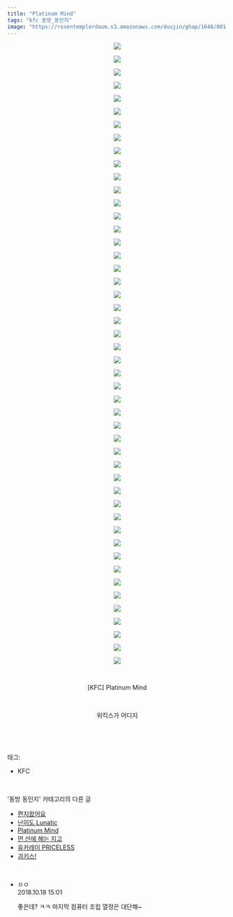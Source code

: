 ```yaml
---
title: "Platinum Mind"
tags: "kfc 동방_동인지"
image: "https://rosentemplerdaum.s3.amazonaws.com/doujin/ghap/1648/001.jpg"
---
```

<div class="article">
<p style="text-align: center; clear: none; float: none;"><img src="{{ site.imgserver10 }}/ghap/1648/001.jpg"/></p>
<p style="text-align: center; clear: none; float: none;"><img src="{{ site.imgserver10 }}/ghap/1648/002.jpg"/></p>
<p style="text-align: center; clear: none; float: none;"><img src="{{ site.imgserver10 }}/ghap/1648/003.jpg"/></p>
<p style="text-align: center; clear: none; float: none;"><img src="{{ site.imgserver10 }}/ghap/1648/004.jpg"/></p>
<p style="text-align: center; clear: none; float: none;"><img src="{{ site.imgserver10 }}/ghap/1648/005.jpg"/></p>
<p style="text-align: center; clear: none; float: none;"><img src="{{ site.imgserver10 }}/ghap/1648/006.jpg"/></p>
<p style="text-align: center; clear: none; float: none;"><img src="{{ site.imgserver10 }}/ghap/1648/007.jpg"/></p>
<p style="text-align: center; clear: none; float: none;"><img src="{{ site.imgserver10 }}/ghap/1648/008.jpg"/></p>
<p style="text-align: center; clear: none; float: none;"><img src="{{ site.imgserver10 }}/ghap/1648/009.jpg"/></p>
<p style="text-align: center; clear: none; float: none;"><img src="{{ site.imgserver10 }}/ghap/1648/010.jpg"/></p>
<p style="text-align: center; clear: none; float: none;"><img src="{{ site.imgserver10 }}/ghap/1648/011.jpg"/></p>
<p style="text-align: center; clear: none; float: none;"><img src="{{ site.imgserver10 }}/ghap/1648/012.jpg"/></p>
<p style="text-align: center; clear: none; float: none;"><img src="{{ site.imgserver10 }}/ghap/1648/013.jpg"/></p>
<p style="text-align: center; clear: none; float: none;"><img src="{{ site.imgserver10 }}/ghap/1648/014.jpg"/></p>
<p style="text-align: center; clear: none; float: none;"><img src="{{ site.imgserver10 }}/ghap/1648/015.jpg"/></p>
<p style="text-align: center; clear: none; float: none;"><img src="{{ site.imgserver10 }}/ghap/1648/016.jpg"/></p>
<p style="text-align: center; clear: none; float: none;"><img src="{{ site.imgserver10 }}/ghap/1648/017.jpg"/></p>
<p style="text-align: center; clear: none; float: none;"><img src="{{ site.imgserver10 }}/ghap/1648/018.jpg"/></p>
<p style="text-align: center; clear: none; float: none;"><img src="{{ site.imgserver10 }}/ghap/1648/019.jpg"/></p>
<p style="text-align: center; clear: none; float: none;"><img src="{{ site.imgserver10 }}/ghap/1648/020.jpg"/></p>
<p style="text-align: center; clear: none; float: none;"><img src="{{ site.imgserver10 }}/ghap/1648/021.jpg"/></p>
<p style="text-align: center; clear: none; float: none;"><img src="{{ site.imgserver10 }}/ghap/1648/022.jpg"/></p>
<p style="text-align: center; clear: none; float: none;"><img src="{{ site.imgserver10 }}/ghap/1648/023.jpg"/></p>
<p style="text-align: center; clear: none; float: none;"><img src="{{ site.imgserver10 }}/ghap/1648/024.jpg"/></p>
<p style="text-align: center; clear: none; float: none;"><img src="{{ site.imgserver10 }}/ghap/1648/025.jpg"/></p>
<p style="text-align: center; clear: none; float: none;"><img src="{{ site.imgserver10 }}/ghap/1648/026.jpg"/></p>
<p style="text-align: center; clear: none; float: none;"><img src="{{ site.imgserver10 }}/ghap/1648/027.jpg"/></p>
<p style="text-align: center; clear: none; float: none;"><img src="{{ site.imgserver10 }}/ghap/1648/028.jpg"/></p>
<p style="text-align: center; clear: none; float: none;"><img src="{{ site.imgserver10 }}/ghap/1648/029.jpg"/></p>
<p style="text-align: center; clear: none; float: none;"><img src="{{ site.imgserver10 }}/ghap/1648/030.jpg"/></p>
<p style="text-align: center; clear: none; float: none;"><img src="{{ site.imgserver10 }}/ghap/1648/031.jpg"/></p>
<p style="text-align: center; clear: none; float: none;"><img src="{{ site.imgserver10 }}/ghap/1648/032.jpg"/></p>
<p style="text-align: center; clear: none; float: none;"><img src="{{ site.imgserver10 }}/ghap/1648/033.jpg"/></p>
<p style="text-align: center; clear: none; float: none;"><img src="{{ site.imgserver10 }}/ghap/1648/034.jpg"/></p>
<p style="text-align: center; clear: none; float: none;"><img src="{{ site.imgserver10 }}/ghap/1648/035.jpg"/></p>
<p style="text-align: center; clear: none; float: none;"><img src="{{ site.imgserver10 }}/ghap/1648/036.jpg"/></p>
<p style="text-align: center; clear: none; float: none;"><img src="{{ site.imgserver10 }}/ghap/1648/037.jpg"/></p>
<p style="text-align: center; clear: none; float: none;"><img src="{{ site.imgserver10 }}/ghap/1648/038.jpg"/></p>
<p style="text-align: center; clear: none; float: none;"><img src="{{ site.imgserver10 }}/ghap/1648/039.jpg"/></p>
<p style="text-align: center; clear: none; float: none;"><img src="{{ site.imgserver10 }}/ghap/1648/040.jpg"/></p>
<p style="text-align: center; clear: none; float: none;"><img src="{{ site.imgserver10 }}/ghap/1648/041.jpg"/></p>
<p style="text-align: center; clear: none; float: none;"><img src="{{ site.imgserver10 }}/ghap/1648/042.jpg"/></p>
<p style="text-align: center; clear: none; float: none;"><img src="{{ site.imgserver10 }}/ghap/1648/043.jpg"/></p>
<p style="text-align: center; clear: none; float: none;"><img src="{{ site.imgserver10 }}/ghap/1648/044.jpg"/></p>
<p style="text-align: center; clear: none; float: none;"><img src="{{ site.imgserver10 }}/ghap/1648/045.jpg"/></p>
<p style="text-align: center; clear: none; float: none;"><img src="{{ site.imgserver10 }}/ghap/1648/046.jpg"/></p>
<p style="text-align: center; clear: none; float: none;"><img src="{{ site.imgserver10 }}/ghap/1648/047.jpg"/></p>
<p style="text-align: center; clear: none; float: none;"><img src="{{ site.imgserver10 }}/ghap/1648/048.jpg"/></p>
<p style="text-align: center; clear: none; float: none;"><br/></p>
<p style="text-align: center; clear: none; float: none;">[KFC] Platinum Mind</p>
<p style="text-align: center; clear: none; float: none;"><br/></p>
<p style="text-align: center; clear: none; float: none;">위킥스가 어디지</p>
<p></p>
<p><br/></p>
</div><br/>
<div class="tagTrail">
<p>태그: </p>
<ul>
<li>KFC</li>
</ul>
</div><br/>
<div class="another">
<p>'동방 동인지' 카테고리의 다른 글</p>
<ul>
<li><a href="/ghap_1651">편지왔어요</a></li>
<li><a href="/ghap_1650">난이도 Lunatic</a></li>
<li><a href="/ghap_1648">Platinum Mind</a></li>
<li><a href="/ghap_1647">먼 산에 해는 지고</a></li>
<li><a href="/ghap_1642">유카레이 PRICELESS</a></li>
<li><a href="/ghap_1641">괴키스!</a></li>
</ul>
</div><br/>
<div class="cb_module cb_fluid">
<div class="cb_wrt cb_profile">
<div class="comment">
<ul>
<li class="cb_thumb_off" id="comment15357755">
<div class="cb_comment_area">
<div class="cb_info_area">
<div class="cb_section">
<span class="cb_nick_name">ㅇㅇ</span>
</div>
<div class="cb_section">
<span class="cb_date">2018.10.18 15:01 </span>
</div>
</div>
<div class="cb_dsc_comment">
<p class="cb_dsc">
											좋은데? ㅋㅋ 마지막 컴퓨터 조립 열정은 대단해~
										</p>
</div>
</div></li>
</ul>
</div>
</div><!-- commentList close -->
</div><br/>
